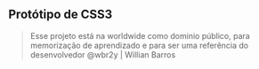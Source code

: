 ## Protótipo de CSS3

> Esse projeto está na worldwide como dominio público, para memorização de aprendizado e para ser uma referência do desenvolvedor @wbr2y | Willian Barros
